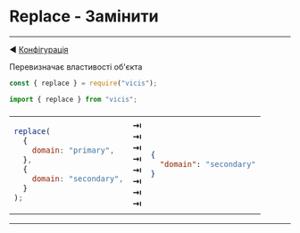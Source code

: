 # Replace - Замінити

---

◀ [Конфігурація](/ua/configuration.md)

Перевизначає властивості об'єкта

```js
const { replace } = require("vicis");
```

```js
import { replace } from "vicis";
```

<table><thead><tr><td colspan="3">
</td></tr></thead><tbody>
<tr><td>

```js
replace(
  {
    domain: "primary",
  },
  {
    domain: "secondary",
  }
);
```

</td>
<td>
<strong>&#x21E5;</strong><br>
<strong>&#x21E5;</strong><br>
<strong>&#x21E5;</strong><br>
<strong>&#x21E5;</strong><br>
<strong>&#x21E5;</strong><br>
<strong>&#x21E5;</strong><br>
<strong>&#x21E5;</strong><br>
<strong>&#x21E5;</strong><br>
</td>
<td>

```json
{
  "domain": "secondary"
}
```

</td></tr>
</tbody></table>

---
